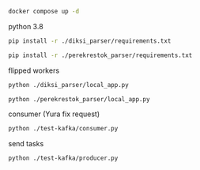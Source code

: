 

```bash
docker compose up -d
```

python 3.8

```bash
pip install -r ./diksi_parser/requirements.txt
```

```bash
pip install -r ./perekrestok_parser/requirements.txt
```

flipped workers

```bash
python ./diksi_parser/local_app.py
```

```bash
python ./perekrestok_parser/local_app.py
```

consumer (Yura fix request)

```bash
python ./test-kafka/consumer.py
```
send tasks

```bash
python ./test-kafka/producer.py
```